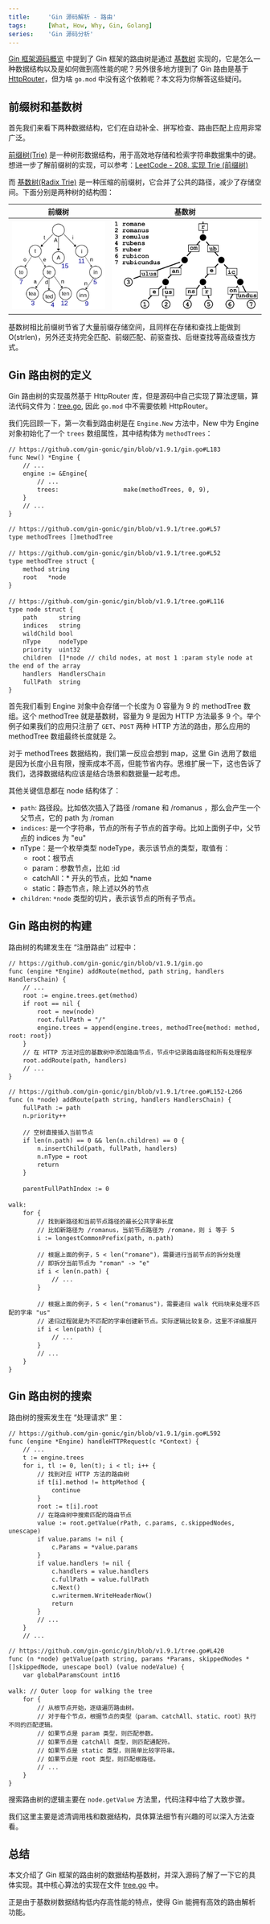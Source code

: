 ```yaml
---
title:     'Gin 源码解析 - 路由'
tags:      [What, How, Why, Gin, Golang]
series:    'Gin 源码分析'
---
```


[Gin 框架源码概览](/posts/31-gin-source-overview) 中提到了 Gin 框架的路由树是通过 [基数树](https://zh.wikipedia.org/zh-cn/%E5%9F%BA%E6%95%B0%E6%A0%91) 实现的，它是怎么一种数据结构以及是如何做到高性能的呢？另外很多地方提到了 Gin 路由是基于 [HttpRouter](https://github.com/julienschmidt/httprouter)，但为啥 `go.mod` 中没有这个依赖呢？本文将为你解答这些疑问。

## 前缀树和基数树

首先我们来看下两种数据结构，它们在自动补全、拼写检查、路由匹配上应用非常广泛。

[前缀树(Trie)](https://zh.wikipedia.org/wiki/Trie) 是一种树形数据结构，用于高效地存储和检索字符串数据集中的键。想进一步了解前缀树的实现，可以参考：[LeetCode - 208. 实现 Trie (前缀树)](https://leetcode.cn/problems/implement-trie-prefix-tree)

而 [基数树(Radix Trie)](https://zh.wikipedia.org/zh-cn/%E5%9F%BA%E6%95%B0%E6%A0%91) 是一种压缩的前缀树，它合并了公共的路径，减少了存储空间。下面分别是两种树的结构图：

| 前缀树 | 基数树 |
| ----- | ----- |
|![Trie](/assets/img/trie.png)|![Radix Trie](/assets/img/radix-trie.png)|

基数树相比前缀树节省了大量前缀存储空间，且同样在存储和查找上能做到 O(strlen)，另外还支持完全匹配、前缀匹配、前驱查找、后继查找等高级查找方式。

## Gin 路由树的定义

Gin 路由树的实现虽然基于 HttpRouter 库，但是源码中自己实现了算法逻辑，算法代码文件为：[tree.go](https://github.com/gin-gonic/gin/blob/v1.9.1/tree.go), 因此 `go.mod` 中不需要依赖 HttpRouter。

我们先回顾一下，第一次看到路由树是在 `Engine.New` 方法中，New 中为 Engine 对象初始化了一个 `trees` 数组属性，其中结构体为 `methodTrees`：
```golang
// https://github.com/gin-gonic/gin/blob/v1.9.1/gin.go#L183
func New() *Engine {
    // ...
    engine := &Engine{
        // ...
        trees:                  make(methodTrees, 0, 9),
    }
    // ...
}
```
```golang
// https://github.com/gin-gonic/gin/blob/v1.9.1/tree.go#L57
type methodTrees []methodTree

// https://github.com/gin-gonic/gin/blob/v1.9.1/tree.go#L52
type methodTree struct {
    method string
    root   *node
}

// https://github.com/gin-gonic/gin/blob/v1.9.1/tree.go#L116
type node struct {
    path      string
    indices   string
    wildChild bool
    nType     nodeType
    priority  uint32
    children  []*node // child nodes, at most 1 :param style node at the end of the array
    handlers  HandlersChain
    fullPath  string
}
```

首先我们看到 Engine 对象中会存储一个长度为 0 容量为 9 的 methodTree 数组。这个 methodTree 就是基数树，容量为 9 是因为 HTTP 方法最多 9 个。举个例子如果我们的应用只注册了 `GET`、`POST` 两种 HTTP 方法的路由，那么应用的 methodTree 数组最终长度就是 2。

对于 methodTrees 数据结构，我们第一反应会想到 map，这里 Gin 选用了数组是因为长度小且有限，搜索成本不高，但能节省内存。思维扩展一下，这也告诉了我们，选择数据结构应该是结合场景和数据量一起考虑。

其他关键信息都在 node 结构体了：
- `path`: 路径段。比如依次插入了路径 /romane 和 /romanus ，那么会产生一个父节点，它的 path 为 /roman
- `indices`: 是一个字符串，节点的所有子节点的首字母。比如上面例子中，父节点的 indices 为 "eu"
- nType：是一个枚举类型 nodeType，表示该节点的类型，取值有：
    - root：根节点
    - param：参数节点，比如 :id
    - catchAll：* 开头的节点，比如 *name
    - static：静态节点，除上述以外的节点
- `children`: `*node` 类型的切片，表示该节点的所有子节点。

## Gin 路由树的构建

路由树的构建发生在 “注册路由” 过程中：
```golang
// https://github.com/gin-gonic/gin/blob/v1.9.1/gin.go
func (engine *Engine) addRoute(method, path string, handlers HandlersChain) {
    // ...
    root := engine.trees.get(method)
    if root == nil {
        root = new(node)
        root.fullPath = "/"
        engine.trees = append(engine.trees, methodTree{method: method, root: root})
    }
    // 在 HTTP 方法对应的基数树中添加路由节点，节点中记录路由路径和所有处理程序
    root.addRoute(path, handlers)
    // ...
}
```
```golang
// https://github.com/gin-gonic/gin/blob/v1.9.1/tree.go#L152-L266
func (n *node) addRoute(path string, handlers HandlersChain) {
    fullPath := path
    n.priority++

    // 空树直接插入当前节点
    if len(n.path) == 0 && len(n.children) == 0 {
        n.insertChild(path, fullPath, handlers)
        n.nType = root
        return
    }

    parentFullPathIndex := 0

walk:
    for {
        // 找到新路径和当前节点路径的最长公共字串长度
        // 比如新路径为 /romanus，当前节点路径为 /romane，则 i 等于 5
        i := longestCommonPrefix(path, n.path)

        // 根据上面的例子，5 < len("romane")，需要进行当前节点的拆分处理
        // 即拆分当前节点为 "roman" -> "e"
        if i < len(n.path) {
            // ...
        }

        // 根据上面的例子，5 < len("romanus")，需要递归 walk 代码块来处理不匹配的字串 "us"
        // 递归过程就是为不匹配的字串创建新节点。实际逻辑比较复杂，这里不详细展开
        if i < len(path) {
            // ...
        }
        // ...
    }
}
```

## Gin 路由树的搜索

路由树的搜索发生在 “处理请求” 里：
```golang
// https://github.com/gin-gonic/gin/blob/v1.9.1/gin.go#L592
func (engine *Engine) handleHTTPRequest(c *Context) {
    // ...
    t := engine.trees
    for i, tl := 0, len(t); i < tl; i++ {
        // 找到对应 HTTP 方法的路由树
        if t[i].method != httpMethod {
            continue
        }
        root := t[i].root
        // 在路由树中搜索匹配的路由节点
        value := root.getValue(rPath, c.params, c.skippedNodes, unescape)
        if value.params != nil {
            c.Params = *value.params
        }
        if value.handlers != nil {
            c.handlers = value.handlers
            c.fullPath = value.fullPath
            c.Next()
            c.writermem.WriteHeaderNow()
            return
        }
        // ...
    }
    // ...
```
```golang
// https://github.com/gin-gonic/gin/blob/v1.9.1/tree.go#L420
func (n *node) getValue(path string, params *Params, skippedNodes *[]skippedNode, unescape bool) (value nodeValue) {
    var globalParamsCount int16

walk: // Outer loop for walking the tree
    for {
        // 从根节点开始，逐级遍历路由树。
        // 对于每个节点，根据节点的类型（param、catchAll、static、root）执行不同的匹配逻辑。
        // 如果节点是 param 类型，则匹配参数。
        // 如果节点是 catchAll 类型，则匹配通配符。
        // 如果节点是 static 类型，则简单比较字符串。
        // 如果节点是 root 类型，则匹配根路径。
        // ...
    }
}
```

搜索路由树的逻辑主要在 `node.getValue` 方法里，代码注释中给了大致步骤。

我们这里主要是滤清调用栈和数据结构，具体算法细节有兴趣的可以深入方法查看。

## 总结

本文介绍了 Gin 框架的路由树的数据结构基数树，并深入源码了解了一下它的具体实现。其中核心算法的实现在文件 [tree.go](https://github.com/gin-gonic/gin/blob/v1.9.1/tree.go) 中。

正是由于基数树数据结构低内存高性能的特点，使得 Gin 能拥有高效的路由解析功能。
